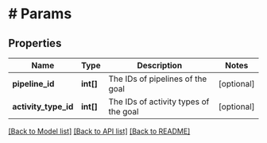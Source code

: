 # # Params

## Properties

Name | Type | Description | Notes
------------ | ------------- | ------------- | -------------
**pipeline_id** | **int[]** | The IDs of pipelines of the goal | [optional]
**activity_type_id** | **int[]** | The IDs of activity types of the goal | [optional]

[[Back to Model list]](../../README.md#models) [[Back to API list]](../../README.md#endpoints) [[Back to README]](../../README.md)

